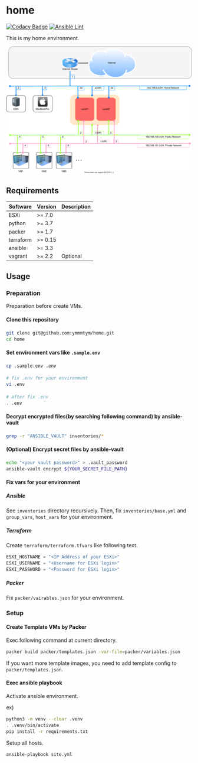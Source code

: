 # home

[![Codacy Badge](https://app.codacy.com/project/badge/Grade/3fd9480b4f45452e9ffedfa32e980e5b)](https://www.codacy.com/gh/ymmmtym/home/dashboard?utm_source=github.com&amp;utm_medium=referral&amp;utm_content=ymmmtym/home&amp;utm_campaign=Badge_Grade)
[![Ansible Lint](https://github.com/ymmmtym/home/actions/workflows/ansible.yml/badge.svg)](https://github.com/ymmmtym/home/actions/workflows/ansible.yml)

This is my home environment.

![home](./img/home.dio.svg)

## Requirements

| Software  | Version | Description |
| --------- | ------- | ----------- |
| ESXi      | >= 7.0  |             |
| python    | >= 3.7  |             |
| packer    | >= 1.7  |             |
| terraform | >= 0.15 |             |
| ansible   | >= 3.3  |             |
| vagrant   | >= 2.2  | Optional    |

## Usage

### Preparation

Preparation before create VMs.

#### Clone this repository

```bash
git clone git@github.com:ymmmtym/home.git
cd home
```

#### Set environment vars like `.sample.env`

```bash
cp .sample.env .env

# fix .env for your environment
vi .env

# after fix .env
. .env
```

#### Decrypt encrypted files(by searching following command) by ansible-vault

```bash
grep -r "ANSIBLE_VAULT" inventories/*
```

#### (Optional) Encrypt secret files by ansible-vault

```bash
echo "<your vault password>" > .vault_password
ansible-vault encrypt ${YOUR_SECRET_FILE_PATH}
```

#### Fix vars for your environment

##### Ansible

See `inventories` directory recursively.
Then, fix `inventories/base.yml` and `group_vars`, `host_vars` for your environment.

##### Terraform

Create `terraform/terraform.tfvars` like following text.

```terraform.tfvars
ESXI_HOSTNAME = "<IP Address of your ESXi>"
ESXI_USERNAME = "<Username for ESXi login>"
ESXI_PASSWORD = "<Password for ESXi login>"
```

##### Packer

Fix `packer/vairables.json` for your environment.

### Setup

#### Create Template VMs by Packer

Exec following command at current directory.

```bash
packer build packer/templates.json -var-file=packer/variables.json
```

If you want more template images, you need to add template config to `packer/templates.json`.

#### Exec ansible playbook

Activate ansible environment.

ex)

```bash
python3 -m venv --clear .venv
. .venv/bin/activate
pip install -r requirements.txt
```

Setup all hosts.

```shell
ansible-playbook site.yml
```
